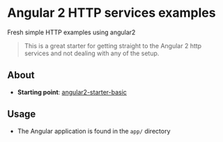 # Angular 2 HTTP services examples

Fresh simple HTTP examples using angular2

> This is a great starter for getting straight to the Angular 2 http services and not dealing with any of the setup.

## About

- **Starting point**: [angular2-starter-basic](https://github.com/scotch-io/angular2-starter-basic) 

## Usage

- The Angular application is found in the `app/` directory